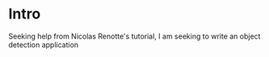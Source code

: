 # Intro

<p> Seeking help from Nicolas Renotte's tutorial, I am seeking to write an object detection application </p>
